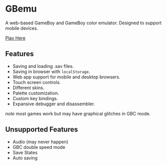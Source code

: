 # GBemu
 A web-based GameBoy and GameBoy color emulator. Designed to support mobile devices.

 [Play Here](https://itIsBrando.github.io/GBemu)
 
## Features

 - Saving and loading .sav files.
 - Saving in browser with `localStorage`.
 - Web app support for mobile and desktop browsers.
 - Touch screen controls.
 - Different skins.
 - Palette customization.
 - Custom key bindings.
 - Expansive debugger and disassembler.

 *note* most games work but may have graphical glitches in GBC mode.

 ## Unsupported Features
  - Audio (may never happen)
  - GBC double speed mode
  - Save States
  - Auto saving

